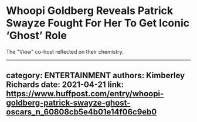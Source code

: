 # Whoopi Goldberg Reveals Patrick Swayze Fought For Her To Get Iconic ‘Ghost’ Role

The "View" co-host reflected on their chemistry.

---
category: ENTERTAINMENT
authors: Kimberley Richards
date: 2021-04-21
link: https://www.huffpost.com/entry/whoopi-goldberg-patrick-swayze-ghost-oscars_n_60808cb5e4b01e14f06c9eb0
---

